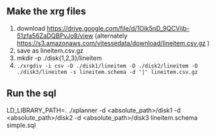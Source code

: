 ## Make the xrg files
1. download https://drive.google.com/file/d/1Oik5nD_9QCVijb-51zfa56ZaDQBPvJo8/view
    (alternately https://s3.amazonaws.com/vitessedata/download/lineitem.csv.gz )
2. save as lineitem.csv.gz
3. mkdir -p ./disk{1,2,3}/lineitem
4. `./xrgdiv -i csv -D ./disk1/lineitem -D ./disk2/lineitem -D ./disk3/lineitem -s lineitem.schema -d '|' lineitem.csv.gz`

## Run the sql

LD_LIBRARY_PATH=.
./xplanner -d <absolute_path>/disk1 -d <absolute_path>/disk2 -d <absolute_path>/disk3  lineitem.schema simple.sql



